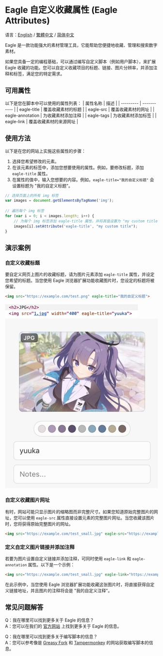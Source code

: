 # Eagle 自定义收藏属性 (Eagle Attributes)
语言：[English](README.md) / [繁體中文](README_zh-tw.md) / [简体中文](README_zh-cn.md)

Eagle 是一款功能强大的素材管理工具，它能帮助您便捷地收藏、管理和搜索数字素材。

如果您具备一定的编程基础，可以通过编写自定义脚本（例如用户脚本），来扩展 Eagle 收藏的功能。您可以自定义收藏项目的标题、链接、图片分辨率，并添加注释和标签，满足您的特定需求。

## 可用属性
以下是您在脚本中可以使用的属性列表：
| 属性名称 | 描述 |
| --------- | ----------- |
| eagle-title | 覆盖收藏素材的标题 |
| eagle-src | 覆盖收藏素材的网址 |
| eagle-annotation | 为收藏素材添加注释 |
| eagle-tags | 为收藏素材添加标签 |
| eagle-link | 覆盖收藏素材的来源网址 |

## 使用方法

以下是在您的网站上实施这些属性的步骤：

1. 选择您希望修改的元素。
2. 在该元素的标签中，添加您想要使用的属性。例如，要修改标题，添加 `eagle-title` 属性。
3. 在属性的值中，输入您想要的内容。例如，`eagle-title="我的自定义标题"` 会设置标题为 "我的自定义标题"。

```javascript
// 选择页面上的所有 img 标签
var images = document.getElementsByTagName('img');

// 遍历每个 img 标签
for (var i = 0; i < images.length; i++) {
    // 为每个 img 标签添加 eagle-title 属性，并将其值设置为 "my custom title"
    images[i].setAttribute('eagle-title', "my custom title");
}
```

## 演示案例

### 自定义收藏标题

要自定义网页上图片的收藏标题，请为图片元素添加 `eagle-title` 属性，并设定您希望的标题。当您使用 Eagle 浏览器扩展功能收藏图片时，您设定的标题将被保留。

```html
<img src="https://example.com/test.png" eagle-title="我的自定义标题">
```
![示例图片](.readme/eagle-title-html.jpg "HTML 中的样式")
![示例图片](.readme/eagle-title-collect.jpg "收藏至 Eagle 后的样式")

### 自定义收藏图片网址

有时，网站可能只显示图片的缩略图而非完整尺寸。如果您知道原始完整图片的网址，您可以使用 `eagle-src` 属性直接设置元素的完整图片网址。当您收藏该图片时，您将获得原始完整图片的网址。

```html
<img src="https://example.com/test_small.jpg" eagle-src="https://example.com/test_original.jpg">
```

### 定义自定义图片链接并添加注释

若要为图片设置自定义链接并添加注释，可同时使用 `eagle-link` 和 `eagle-annotation` 属性。以下是一个示例：

```html
<img src="https://example.com/test_small.jpg" eagle-link="https://example.com" eagle-annotation="我的自定义注释">
```

在此示例中，当您使用 Eagle 浏览器扩展功能收藏这张图片时，将直接获得自定义链接地址，并且图片的注释将会是 "我的自定义注释"。

## 常见问题解答

Q：我在哪里可以找到更多关于 Eagle 的信息？ \
A：您可以在我们的 [官方网站](https://eagle.cool/) 上找到更多关于 Eagle 的信息。

Q：我在哪里可以找到更多关于编写脚本的信息？ \
A：您可以参考像是 [Greasy Fork](https://greasyfork.org/zh-CN) 和 [Tampermonkey](https://www.tampermonkey.net/) 的网站获取编写脚本的信息。